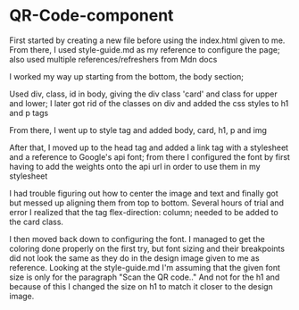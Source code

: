 # QR-Code-component

First started by creating a new file before using the index.html given to me. From there, I used
style-guide.md as my reference to configure the page; also used multiple references/refreshers from
Mdn docs 

I worked my way up starting from the bottom, the body section; 

Used div, class, id in body, giving the div class 'card' and class for upper and lower; I later got rid of the classes on div and added the css styles to h1 and p tags

From there, I went up to style tag and added body, card, h1, p and img

After that, I moved up to the head tag and added a link tag with a stylesheet and a reference to Google's api font; from there I configured the font by first having to add the weights onto the api url in order to use them in my stylesheet

I had trouble figuring out how to center the image and text and finally got but messed up aligning them from top to bottom. Several hours of trial and error I realized that the tag flex-direction: column; needed to be added to the card class.

I then moved back down to configuring the font. I managed to get the coloring done properly on the first try, but font sizing and their breakpoints did not look the same as they do in the design image given to me as reference. 
Looking at the style-guide.md I'm assuming that the given font size is only for the paragraph "Scan the QR code.." And not for the h1 and because of this I changed the size on h1 to match it closer to the design image.
